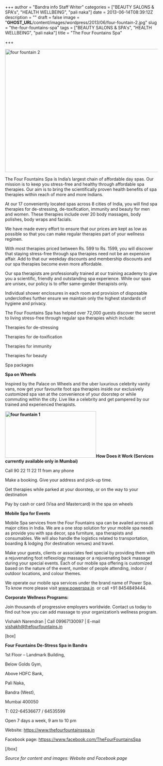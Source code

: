 +++
author = "Bandra info Staff Writer"
categories = ["BEAUTY SALONS &amp; SPA's", "HEALTH WELLBEING", "pali naka"]
date = 2013-06-14T08:39:12Z
description = ""
draft = false
image = "__GHOST_URL__/content/images/wordpress/2013/06/four-fountain-2.jpg"
slug = "the-four-fountains-spa"
tags = ["BEAUTY SALONS &amp; SPA's", "HEALTH WELLBEING", "pali naka"]
title = "The Four Fountains Spa"

+++


<p><a href="https://i1.wp.com/bandra.info/wp-content/uploads/2013/06/four-fountain-2.jpg?ssl=1"><img loading="lazy" class="size-full wp-image-3234 aligncenter" alt="four fountain 2" src="https://i1.wp.com/bandra.info/wp-content/uploads/2013/06/four-fountain-2.jpg?resize=601%2C406&#038;ssl=1" width="601" height="406" srcset="https://i1.wp.com/bandra.info/wp-content/uploads/2013/06/four-fountain-2.jpg?w=601&amp;ssl=1 601w, https://i1.wp.com/bandra.info/wp-content/uploads/2013/06/four-fountain-2.jpg?resize=300%2C202&amp;ssl=1 300w" sizes="(max-width: 601px) 100vw, 601px" data-recalc-dims="1" /></a></p>
<p>The Four Fountains Spa is India’s largest chain of affordable day spas. Our mission is to keep you stress-free and healthy through affordable spa therapies. Our aim is to bring the scientifically proven health benefits of spa therapies within reach of more and more Indians.</p>
<p>At our 17 conveniently located spas across 8 cities of India, you will find spa therapies for de-stressing, de-toxification, immunity and beauty for men and women. These therapies include over 20 body massages, body polishes, body wraps and facials.</p>
<p>We have made every effort to ensure that our prices are kept as low as possible so that you can make regular therapies part of your wellness regimen.</p>
<p>With most therapies priced between Rs. 599 to Rs. 1599, you will discover that staying stress-free through spa therapies need not be an expensive affair. Add to that our weekday discounts and membership discounts and our spa therapies become even more affordable.</p>
<p>Our spa therapists are professionally trained at our training academy to give you a scientific, friendly and outstanding spa experience. While our spas are unisex, our policy is to offer same-gender therapists only.</p>
<p>Individual shower enclosures in each room and provision of disposable underclothes further ensure we maintain only the highest standards of hygiene and privacy.</p>
<p>The Four Fountains Spa has helped over 72,000 guests discover the secret to living stress-free through regular spa therapies which include:</p>
<p>Therapies for de-stressing</p>
<p>Therapies for de-toxification</p>
<p>Therapies for immunity</p>
<p>Therapies for beauty</p>
<p>Spa packages</p>
<p><b>Spa on Wheels</b></p>
<p>Inspired by the Palace on Wheels and the uber luxurious celebrity vanity vans, now get your favourite foot spa therapies inside our exclusively customized spa van at the convenience of your doorstep or while commuting within the city. Live like a celebrity and get pampered by our trained and experienced therapists.</p>
<p><b><a href="https://i0.wp.com/bandra.info/wp-content/uploads/2013/06/four-fountain-1.jpg?ssl=1"><img loading="lazy" class="size-medium wp-image-3235 alignright" alt="four fountain 1" src="https://i0.wp.com/bandra.info/wp-content/uploads/2013/06/four-fountain-1.jpg?resize=300%2C153&#038;ssl=1" width="300" height="153" srcset="https://i0.wp.com/bandra.info/wp-content/uploads/2013/06/four-fountain-1.jpg?resize=300%2C153&amp;ssl=1 300w, https://i0.wp.com/bandra.info/wp-content/uploads/2013/06/four-fountain-1.jpg?w=598&amp;ssl=1 598w" sizes="(max-width: 300px) 100vw, 300px" data-recalc-dims="1" /></a>How Does it Work (Services currently available only in Mumbai)</b></p>
<p>Call 90 22 11 22 11 from any phone</p>
<p>Make a booking. Give your address and pick-up time.</p>
<p>Get therapies while parked at your doorstep, or on the way to your destination</p>
<p>Pay by cash or card (Visa and Mastercard) in the spa on wheels</p>
<p><b>Mobile Spa for Events</b></p>
<p>Mobile Spa services from the Four Fountains spa can be availed across all major cities in India. We are a one stop solution for your mobile spa needs as provide you with spa decor, spa furniture, spa therapists and consumables. We will also handle the logistics related to transportation, boarding &amp; lodging (for destination venues) and travel.</p>
<p>Make your guests, clients or associates feel special by providing them with a rejuvenating foot reflexology massage or a rejuvenating back massage during your special events. Each of our mobile spa offering is customized based on the nature of the event, number of people attending, indoor / outdoor locations, and colour themes.</p>
<p>We operate our mobile spa services under the brand name of Power Spa. To know more please visit <a href="https://www.powerspa.in/">www.powerspa.in</a>  or call +91 8454849444.</p>
<p><b>Corporate Wellness Programs:</b></p>
<p>Join thousands of progressive employers worldwide. Contact us today to find out how you can add massage to your organization’s wellness program.</p>
<p>Vishakh Narendran | Call 09967130097 | E-mail <a href="mailto:vishakh@thefourfountains.in">vishakh@thefourfountains.in</a></p>
<p>[box]</p>
<p><b>Four Fountains De-Stress Spa in Bandra</b></p>
<p>1st Floor – Landmark Building,</p>
<p>Below Golds Gym,</p>
<p>Above HDFC Bank,</p>
<p>Pali Naka,</p>
<p>Bandra (West),</p>
<p>Mumbai 400050</p>
<p>T: 022-64536677 / 64535599</p>
<p>Open 7 days a week, 9 am to 10 pm</p>
<p>Website: <a href="https://www.thefourfountainsspa.in/">https://www.thefourfountainsspa.in</a></p>
<p>Facebook page: <a href="httpss://www.facebook.com/TheFourFountainsSpa">httpss://www.facebook.com/TheFourFountainsSpa</a></p>
<p>[/box]</p>
<p><em>Source for content and images: Website and Facebook page</em></p>



